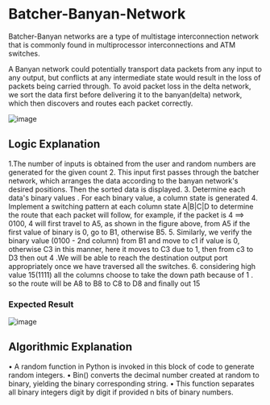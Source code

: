 # Batcher-Banyan-Network

Batcher-Banyan networks are a type of multistage interconnection network that is commonly found in multiprocessor interconnections and ATM switches.

A Banyan network could potentially transport data packets from any input to any output, but conflicts at any intermediate state would result in the loss of packets being carried through. To avoid packet loss in the delta network, we sort the data first before delivering it to the banyan(delta) network, which then discovers and routes each packet correctly.

![image](https://github.com/Alagesan-Sushmitha/Batcher-Banyan-Network/assets/137837229/b91779d9-dbfd-4264-8e87-13cec7ce6e93)

## Logic Explanation

1.The number of inputs is obtained from the user and random numbers are generated for the given count
2. This input first passes through the batcher network, which arranges the data according to the banyan network's desired positions. Then the sorted data is displayed.
3. Determine each data's binary values . For each binary value, a column state is generated
4. Implement a switching pattern at each column state A|B|C|D to determine the route that each packet will follow, for example, if the packet is 4 ==> 0100, 4 will first travel to A5, as shown in the figure above, from A5 if the first value of binary is 0, go to B1, otherwise B5.
5. Similarly, we verify the binary value (0100 - 2nd column) from B1 and move to c1 if value is 0, otherwise C3 in this manner, here it moves to C3 due to 1, then from c3 to D3 then out 4 .We will be able to reach the destination output port appropriately once we have traversed all the switches.
6. considering high value 15(1111) all the columns choose to take the down path because of 1 . so the route will be A8 to B8 to C8 to D8 and finally out 15

### Expected Result
![image](https://github.com/Alagesan-Sushmitha/Batcher-Banyan-Network/assets/137837229/7c78acf6-4c4c-499b-ada9-2037affebb79)

## Algorithmic Explanation
•	A random function in Python is invoked in this block of code to generate random integers. 
•	Bin() converts the decimal number created at random to binary, yielding the binary corresponding string. 
•	This function separates all binary integers digit by digit if provided n bits of binary numbers.



